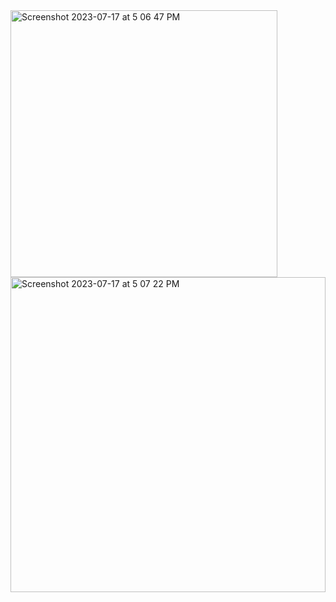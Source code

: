 <img width="427" alt="Screenshot 2023-07-17 at 5 06 47 PM" src="https://github.com/ArghoRoy92/flutter_orientation/assets/41030992/224ab13e-1581-46ec-a9b0-d83c4f911577">
<img width="504" alt="Screenshot 2023-07-17 at 5 07 22 PM" src="https://github.com/ArghoRoy92/flutter_orientation/assets/41030992/67c7e5d4-8607-49b9-8108-12d7ca412ca9">
